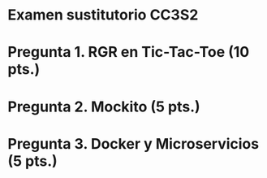 # Examen sustitutorio CC3S2

# Pregunta 1. RGR en Tic-Tac-Toe (10 pts.)



# Pregunta 2. Mockito (5 pts.)


# Pregunta 3. Docker y Microservicios (5 pts.)

